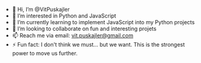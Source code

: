 - 👋 Hi, I’m @VitPuskajler
- 👀 I’m interested in Python and JavaScript
- 🌱 I’m currently learning to implement JavaScript into my Python projects
- 💞️ I’m looking to collaborate on fun and interesting projets
- 📫 Reach me via email: vit.puskajler@gmail.com
- ⚡ Fun fact: I don't think we must... but we want. This is the strongest power to move us further.

<!---
VitPuskajler/VitPuskajler is a ✨ special ✨ repository because its `README.md` (this file) appears on your GitHub profile.
You can click the Preview link to take a look at your changes.
--->
